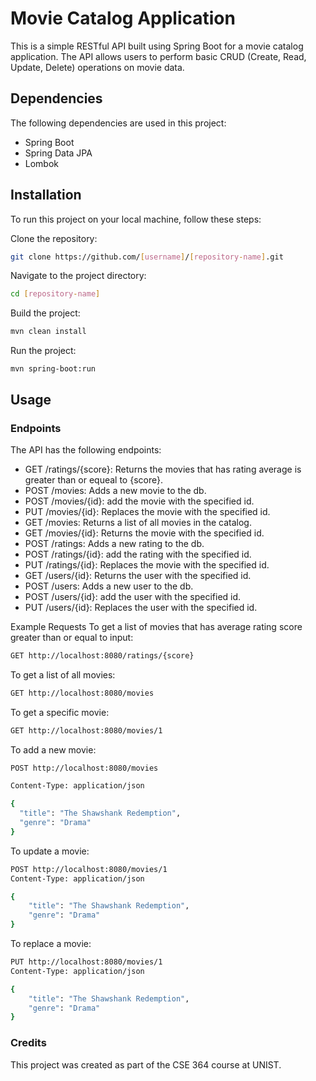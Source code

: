 # Movie Catalog Application
This is a simple RESTful API built using Spring Boot for a movie catalog application. The API allows users to perform basic CRUD (Create, Read, Update, Delete) operations on movie data.

## Dependencies
The following dependencies are used in this project:
- Spring Boot
- Spring Data JPA
- Lombok

## Installation
To run this project on your local machine, follow these steps:

Clone the repository:
```bash
git clone https://github.com/[username]/[repository-name].git
```
Navigate to the project directory:
```bash
cd [repository-name]
```
Build the project:
```bash
mvn clean install
```
Run the project:
```base
mvn spring-boot:run
```

## Usage
### Endpoints
The API has the following endpoints:

- GET /ratings/{score}: Returns the movies that has rating average is greater than or equeal to {score}.
- POST /movies: Adds a new movie to the db.
- POST /movies/{id}: add the movie with the specified id.
- PUT /movies/{id}: Replaces the movie with the specified id.
- GET /movies: Returns a list of all movies in the catalog. 
- GET /movies/{id}: Returns the movie with the specified id.
- POST /ratings: Adds a new rating to the db.
- POST /ratings/{id}: add the rating with the specified id.
- PUT /ratings/{id}: Replaces the movie with the specified id.
- GET /users/{id}: Returns the user with the specified id.
- POST /users: Adds a new user to the db.
- POST /users/{id}: add the user with the specified id.
- PUT /users/{id}: Replaces the user with the specified id.

Example Requests
To get a list of movies that has average rating score greater than or equal to input:

```bash
GET http://localhost:8080/ratings/{score}
```

To get a list of all movies:

```bash
GET http://localhost:8080/movies
```

To get a specific movie:

```bash
GET http://localhost:8080/movies/1
```

To add a new movie:

```bash
POST http://localhost:8080/movies

Content-Type: application/json

{
  "title": "The Shawshank Redemption",
  "genre": "Drama"
}
```

To update a movie:

```bash
POST http://localhost:8080/movies/1
Content-Type: application/json

{
    "title": "The Shawshank Redemption",
    "genre": "Drama"
}
```

To replace a movie:

```bash
PUT http://localhost:8080/movies/1
Content-Type: application/json

{
    "title": "The Shawshank Redemption",
    "genre": "Drama"
}
```
### Credits
This project was created as part of the CSE 364 course at UNIST.